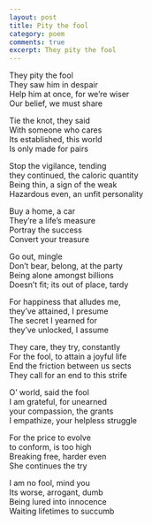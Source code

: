 ```yaml
---
layout: post
title: Pity the fool
category: poem
comments: true
excerpt: They pity the fool
---
```


They pity the fool    
They saw him in despair   
Help him at once, for we’re wiser   
Our belief, we must share   
   
Tie the knot, they said   
With someone who cares   
Its established, this world   
Is only made for pairs   
   
Stop the vigilance, tending   
they continued, the caloric quantity   
Being thin, a sign of the weak   
Hazardous even, an unfit personality   
   
Buy a home, a car   
They’re a life’s measure    
Portray the success   
Convert your treasure   
   
Go out, mingle   
Don’t bear, belong, at the party   
Being alone amongst billions   
Doesn’t fit; its out of place, tardy   
   
For happiness that alludes me,    
they’ve attained, I presume   
The secret I yearned for   
they’ve unlocked, I assume   
   
They care, they try, constantly   
For the fool, to attain a joyful life   
End the friction between us sects   
They call for an end to this strife   
   
O’ world, said the fool    
I am grateful, for unearned   
your compassion, the grants   
I empathize, your helpless struggle   

For the price to evolve  
to conform, is too high  
Breaking free, harder even  
She continues the try
   
I am no fool, mind you    
Its worse, arrogant, dumb   
Being lured into innocence   
Waiting lifetimes to succumb   


